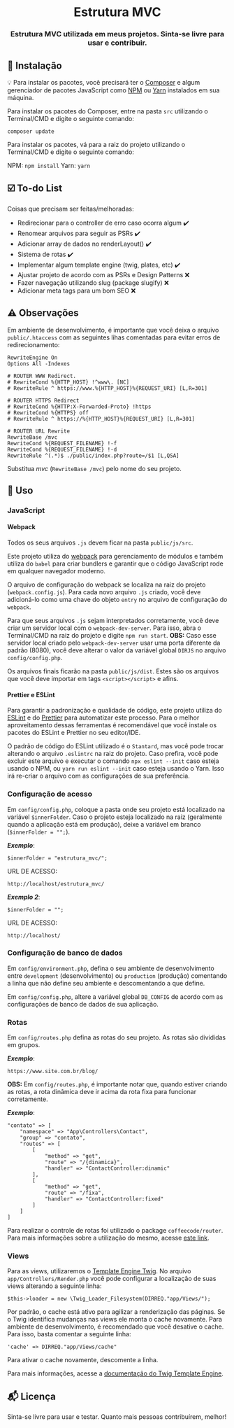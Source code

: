 
<h1 align="center">
  Estrutura MVC
</h1>

<h3 align="center">
  Estrutura MVC utilizada em meus projetos. Sinta-se livre para usar e contribuir.
</h3> 

## :rocket: Instalação

:bulb: Para instalar os pacotes, você precisará ter o [Composer](https://getcomposer.org/) e algum gerenciador de pacotes JavaScript como [NPM](https://www.npmjs.com/) ou [Yarn](https://yarnpkg.com/lang/en/) instalados em sua máquina.

Para instalar os pacotes do Composer, entre na pasta `src` utilizando o Terminal/CMD e digite o seguinte comando:

```
composer update
```

Para instalar os pacotes, vá para a raiz do projeto utilizando o Terminal/CMD e digite o seguinte comando:

NPM: `npm install`
Yarn: `yarn`

## :ballot_box_with_check: To-do List

Coisas que precisam ser feitas/melhoradas:
  - Redirecionar para o controller de erro caso ocorra algum :heavy_check_mark:
  - Renomear arquivos para seguir as PSRs :heavy_check_mark:
  - Adicionar array de dados no renderLayout() :heavy_check_mark:
  - Sistema de rotas :heavy_check_mark:
  - Implementar algum template engine (twig, plates, etc) :heavy_check_mark:
  - Ajustar projeto de acordo com as PSRs e Design Patterns :x:
  - Fazer navegação utilizando slug (package slugify) :x:
  - Adicionar meta tags para um bom SEO :x:

## :warning: Observações

Em ambiente de desenvolvimento, é importante que você deixa o arquivo `public/.htaccess` com as seguintes lihas comentadas para evitar erros de redirecionamento:

```
RewriteEngine On
Options All -Indexes

# ROUTER WWW Redirect.
# RewriteCond %{HTTP_HOST} !^www\. [NC]
# RewriteRule ^ https://www.%{HTTP_HOST}%{REQUEST_URI} [L,R=301]

# ROUTER HTTPS Redirect
# RewriteCond %{HTTP:X-Forwarded-Proto} !https
# RewriteCond %{HTTPS} off
# RewriteRule ^ https://%{HTTP_HOST}%{REQUEST_URI} [L,R=301]

# ROUTER URL Rewrite
RewriteBase /mvc
RewriteCond %{REQUEST_FILENAME} !-f 
RewriteCond %{REQUEST_FILENAME} !-d
RewriteRule ^(.*)$ ./public/index.php?route=/$1 [L,QSA]
```

Substitua *mvc* (`RewriteBase /mvc`) pelo nome do seu projeto.

## :wrench: Uso

### JavaScript

#### Webpack

Todos os seus arquivos `.js` devem ficar na pasta `public/js/src`.

Este projeto utiliza do [webpack](https://webpack.js.org/) para gerenciamento de módulos e também utiliza do `babel` para criar bundlers e garantir que o código JavaScript rode em qualquer navegador moderno.

O arquivo de configuração do webpack se localiza na raiz do projeto (`webpack.config.js`). Para cada novo arquivo `.js` criado, você deve adicioná-lo como uma chave do objeto `entry` no arquivo de configuração do `webpack`.

Para que seus arquivos `.js` sejam interpretados corretamente, você deve criar um servidor local com o `webpack-dev-server`. Para isso, abra o Terminal/CMD na raiz do projeto e digite `npm run start`.
**OBS:** Caso esse servidor local criado pelo `webpack-dev-server` usar uma porta diferente da padrão (8080), você deve alterar o valor da variável global `DIRJS` no arquivo `config/config.php`. 

Os arquivos finais ficarão na pasta `public/js/dist`. Estes são os arquivos que você deve importar em tags `<script></script>` e afins.

#### Prettier e ESLint

Para garantir a padronização e qualidade de código, este projeto utiliza do [ESLint](https://eslint.org/) e do [Prettier](https://prettier.io/) para automatizar este processo. Para o melhor aproveitamento dessas ferramentas é recomendável que você instale os pacotes do ESLint e Prettier no seu editor/IDE.

O padrão de código do ESLint utilizado é o `Stantard`, mas você pode trocar alterando o arquivo `.eslintrc` na raiz do projeto. Caso prefira, você pode excluir este arquivo e executar o comando `npx eslint --init` caso esteja usando o NPM, ou `yarn run eslint --init` caso esteja usando o Yarn. Isso irá re-criar o arquivo com as configurações de sua preferência.

### Configuração de acesso

Em `config/config.php`, coloque a pasta onde seu projeto está localizado na variável `$innerFolder`. Caso o projeto esteja localizado na raiz (geralmente quando a aplicação está em produção), deixe a variável em branco (`$innerFolder = "";`).


_**Exemplo**_:

```
$innerFolder = "estrutura_mvc/";
```

URL DE ACESSO:

```
http://localhost/estrutura_mvc/
```

_**Exemplo 2**_:

```
$innerFolder = "";
```

URL DE ACESSO:

```
http://localhost/
```

### Configuração de banco de dados

Em `config/environment.php`, defina o seu ambiente de desenvolvimento entre `development` (desenvolvimento) ou `production` (produção) comentando a linha que não define seu ambiente e descomentando a que define.

Em `config/config.php`, altere a variável global `DB_CONFIG` de acordo com as configurações de banco de dados de sua aplicação.

### Rotas

Em `config/routes.php` defina as rotas do seu projeto. As rotas são divididas em grupos.

_**Exemplo**_:

```
https://www.site.com.br/blog/
```

**OBS:** Em `config/routes.php`, é importante notar que, quando estiver criando as rotas, a rota dinâmica deve ir acima da rota fixa para funcionar corretamente.

_**Exemplo**_:

```
"contato" => [
    "namespace" => "App\Controllers\Contact",
    "group" => "contato",
    "routes" => [
        [
            "method" => "get",
            "route" => "/{dinamica}",
            "handler" => "ContactController:dinamic"
        ],
        [
            "method" => "get",
            "route" => "/fixa",
            "handler" => "ContactController:fixed"
        ]
    ]
]
```

Para realizar o controle de rotas foi utilizado o package `coffeecode/router`. Para mais informações sobre a utilização do mesmo, acesse [este link](https://packagist.org/packages/coffeecode/router).

### Views

Para as views, utilizaremos o [Template Engine Twig](https://twig.symfony.com/). No arquivo `app/Controllers/Render.php` você pode configurar a localização de suas views alterando a seguinte linha:

```
$this->loader = new \Twig_Loader_Filesystem(DIRREQ."app/Views/");
```

Por padrão, o cache está ativo para agilizar a renderização das páginas. Se o Twig identifica mudanças nas views ele monta o cache novamente. Para ambiente de desenvolvimento, é recomendado que você desative o cache. Para isso, basta comentar a seguinte linha:

```
'cache' => DIRREQ."app/Views/cache"
```

Para ativar o cache novamente, descomente a linha.

Para mais informações, acesse a [documentação do Twig Template Engine](https://twig.symfony.com/doc/2.x/).

## :mailbox_with_mail: Licença

Sinta-se livre para usar e testar. Quanto mais pessoas contribuírem, melhor!
